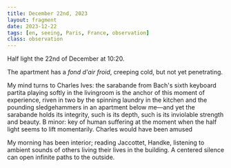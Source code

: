 ```yaml
---
title: December 22nd, 2023
layout: fragment
date: 2023-12-22
tags: [en, seeing, Paris, France, observation]
class: observation
---
```


Half light the 22nd of December at 10:20. 

The apartment has a _fond d'air froid_, creeping cold, but not yet penetrating. 

My mind turns to Charles Ives: the sarabande from Bach's sixth keyboard partita playing softly in the livingroom is the anchor of this moment of experience, riven in two by the spinning laundry in the kitchen  and the pounding sledgehammers in an apartment below me—and yet the sarabande holds its integrity, such is its depth, such is its inviolable strength and beauty. B minor: key of human suffering at the moment when the half light seems to lift momentarily. Charles would have been amused

My morning has been interior; reading Jaccottet, Handke, listening to ambient sounds of others living their lives in the building. A centered silence can open infinite paths to the outside.

<!-- 
Observation formatted with specialized formatter for Animal Rationis Capax
Observation type: observation
Generated: 2025-06-09 13:54:26
-->